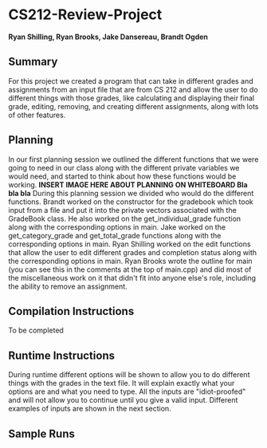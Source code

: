 # CS212-Review-Project
**Ryan Shilling, Ryan Brooks, Jake Dansereau, Brandt Ogden**

## Summary 
For this project we created a program that can take in different grades and 
assignments from an input file that are from CS 212 and allow the user to do 
different things with those grades, like calculating and displaying their final 
grade, editing, removing, and creating different assignments, along with lots of 
other features.

## Planning 
In our first planning session we outlined the different functions that we were 
going to need in our class along with the different private variables we would 
need, and started to think about how these functions would be working.
**INSERT IMAGE HERE ABOUT PLANNING ON WHITEBOARD Bla bla bla**
During this planning session we divided who would do the different functions.
Brandt worked on the constructor for the gradebook which took input from a file
and put it into the private vectors associated with the GradeBook class. He also 
worked on the get_individual_grade function along with the corresponding
options in main. Jake worked on the get_category_grade and get_total_grade 
functions along with the corresponding options in main. Ryan Shilling worked 
on the edit functions that allow the user to edit different grades and completion
status along with the corresponding options in main. Ryan Brooks wrote the 
outline for main (you can see this in the comments at the top of main.cpp) and 
did most of the miscellaneous work on it that didn't fit into anyone else's role,
including the ability to remove an assignment.

## Compilation Instructions
To be completed

## Runtime Instructions 
During runtime different options will be shown to allow you to do different things 
with the grades in the text file. It will explain exactly what your options are and
what you need to type. All the inputs are "idiot-proofed" and will not allow you
to continue until you give a valid input. Different examples of inputs are shown in 
the next section.

## Sample Runs

